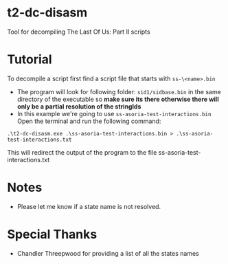 # t2-dc-disasm
Tool for decompiling The Last Of Us: Part II scripts

# Tutorial
To decompile a script first find a script file that starts with `ss-\<name>.bin`
- The program will look for following folder: `sid1/sidbase.bin` in the same directory of the executable so **make sure its there otherwise there will only be a partial resolution of the stringIds**
- In this example we\'re going to use `ss-asoria-test-interactions.bin`
Open the terminal and run the following command:
```
.\t2-dc-disasm.exe .\ss-asoria-test-interactions.bin > .\ss-asoria-test-interactions.txt
```

This will redirect the output of the program to the file ss-asoria-test-interactions.txt

# Notes
- Please let me know if a state name is not resolved.

# Special Thanks
- Chandler Threepwood for providing a list of all the states names